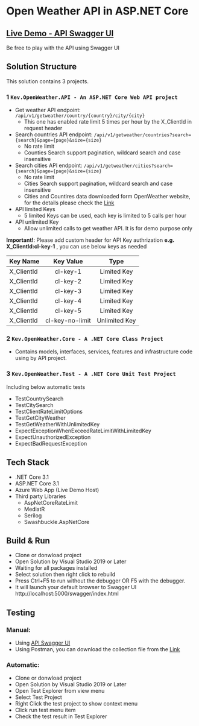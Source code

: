 # Open Weather API in ASP.NET Core

## [Live Demo - API Swagger UI](https://api-kev-weather-ae66.azurewebsites.net/swagger/index.html)

Be free to play with the API using Swagger UI

## Solution Structure

This solution contains 3 projects.


### 1 `Kev.OpenWeather.API - An ASP.NET Core Web API project`
- Get weather API endpoint: `/api/v1/getweather/country/{country}/city/{city}` 
  - This one has enabled rate limit 5 times per hour by the X_ClientId in request header
- Search countries API endpoint: `/api/v1/getweather/countries?search={search}&page={page}&size={size}`  
  - No rate limit
  - Counties Search support pagination, wildcard search and case insensitive
- Search cities API endpoint: `/api/v1/getweather/cities?search={search}&page={page}&size={size}`  
  - No rate limit
  - Cities Search support pagination, wildcard search and case insensitive
  - Cities and Countires data downloaded form OpenWeather website, for the details please check the [Link](https://bulk.openweathermap.org/sample/)
- API limited Keys 
  - 5 limited Keys can be used, each key is limited to 5 calls per hour 
- API unlimited Key 
  - Allow unlimited calls to get weather API. It is for demo purpose only 

**Important!**: Please add custom header for API Key authrization **e.g. X_ClientId:cl-key-1** 
, you can use below keys as needed

| Key Name       | Key Value       | Type  |      
| -------------  |:---------------:|:-----------:|
| X_ClientId     | cl-key-1        |Limited Key  |
| X_ClientId     | cl-key-2        |Limited Key  |
| X_ClientId     | cl-key-3        |Limited Key  |
| X_ClientId     | cl-key-4        |Limited Key  |
| X_ClientId     | cl-key-5        |Limited Key  |
| X_ClientId     | cl-key-no-limit |Unlimited Key|



### 2 `Kev.OpenWeather.Core - A .NET Core Class Project`
- Contains models, interfaces, services, features and infrastructure code using by API project.

### 3 `Kev.OpenWeather.Test - A .NET Core Unit Test Project `
Including below automatic tests
- TestCountrySearch
- TestCitySearch
- TestClientRateLimitOptions
- TestGetCityWeather
- TestGetWeatherWithUnlimitedKey
- ExpectExceptionWhenExceedRateLimitWithLimitedKey
- ExpectUnauthorizedException
- ExpectBadRequestException

## Tech Stack
- .NET Core 3.1
- ASP.NET Core 3.1
- Azure Web App (Live Demo Host)
- Third party Libraries  
  - AspNetCoreRateLimit
  - MediatR
  - Serilog
  - Swashbuckle.AspNetCore


## Build & Run 
 - Clone or donwload project
 - Open Solution by Visual Studio 2019 or Later
 - Waiting for all packages installed
 - Select solution then right click to rebuild
 - Press Ctrl+F5 to run without the debugger OR F5 with the debugger.
 - It will launch your default browser to Swagger UI http://localhost:5000/swagger/index.html

## Testing
### Manual: 
- Using [API Swagger UI](https://api-kev-weather-ae66.azurewebsites.net/swagger/index.html)
- Using Postman, you can download the collection file from the [Link](https://drive.google.com/file/d/1cXUC_uPFokl9jaEbbYN-bQO_D46X2WOL/view?usp=sharing)
### Automatic: 
 - Clone or donwload project
 - Open Solution by Visual Studio 2019 or Later
 - Open Test Explorer from view menu
 - Select Test Project
 - Right Click the test project to show context menu
 - Click run test menu item
 - Check the test result in Test Explorer


